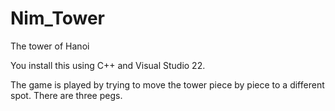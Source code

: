 # Nim_Tower
The tower of Hanoi

You install this using C++ and Visual Studio 22.

The game is played by trying to move the tower piece by piece to a different spot.
There are three pegs.



